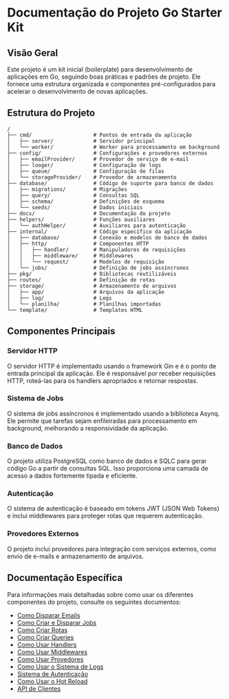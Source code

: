 # Documentação do Projeto Go Starter Kit

## Visão Geral

Este projeto é um kit inicial (boilerplate) para desenvolvimento de aplicações em Go, seguindo boas práticas e padrões de projeto. Ele fornece uma estrutura organizada e componentes pré-configurados para acelerar o desenvolvimento de novas aplicações.

## Estrutura do Projeto

```
/
├── cmd/                    # Pontos de entrada da aplicação
│   ├── server/             # Servidor principal
│   └── worker/             # Worker para processamento em background
├── config/                 # Configurações e provedores externos
│   ├── emailProvider/      # Provedor de serviço de e-mail
│   ├── looger/             # Configuração de logs
│   ├── queue/              # Configuração de filas
│   └── storageProvider/    # Provedor de armazenamento
├── database/               # Código de suporte para banco de dados
│   ├── migrations/         # Migrações
│   ├── query/              # Consultas SQL
│   ├── schema/             # Definições de esquema
│   └── seeds/              # Dados iniciais
├── docs/                   # Documentação do projeto
├── helpers/                # Funções auxiliares
│   └── authHelper/         # Auxiliares para autenticação
├── internal/               # Código específico da aplicação
│   ├── database/           # Conexão e modelos de banco de dados
│   ├── http/               # Componentes HTTP
│   │   ├── handler/        # Manipuladores de requisições
│   │   ├── middleware/     # Middlewares
│   │   └── request/        # Modelos de requisição
│   └── jobs/               # Definição de jobs assíncronos
├── pkg/                    # Bibliotecas reutilizáveis
├── routes/                 # Definição de rotas
├── storage/                # Armazenamento de arquivos
│   ├── app/                # Arquivos da aplicação
│   ├── log/                # Logs
│   └── planilha/           # Planilhas importadas
└── template/               # Templates HTML
```

## Componentes Principais

### Servidor HTTP

O servidor HTTP é implementado usando o framework Gin e é o ponto de entrada principal da aplicação. Ele é responsável por receber requisições HTTP, roteá-las para os handlers apropriados e retornar respostas.

### Sistema de Jobs

O sistema de jobs assíncronos é implementado usando a biblioteca Asynq. Ele permite que tarefas sejam enfileiradas para processamento em background, melhorando a responsividade da aplicação.

### Banco de Dados

O projeto utiliza PostgreSQL como banco de dados e SQLC para gerar código Go a partir de consultas SQL. Isso proporciona uma camada de acesso a dados fortemente tipada e eficiente.

### Autenticação

O sistema de autenticação é baseado em tokens JWT (JSON Web Tokens) e inclui middlewares para proteger rotas que requerem autenticação.

### Provedores Externos

O projeto inclui provedores para integração com serviços externos, como envio de e-mails e armazenamento de arquivos.

## Documentação Específica

Para informações mais detalhadas sobre como usar os diferentes componentes do projeto, consulte os seguintes documentos:

- [Como Disparar Emails](./emails.md)
- [Como Criar e Disparar Jobs](./jobs.md)
- [Como Criar Rotas](./rotas.md)
- [Como Criar Queries](./queries.md)
- [Como Usar Handlers](./handlers.md)
- [Como Usar Middlewares](./middlewares.md)
- [Como Usar Provedores](./provedores.md)
- [Como Usar o Sistema de Logs](./logs.md)
- [Sistema de Autenticação](./autenticacao.md)
- [Como Usar o Hot Reload](./hot-reload.md)
- [API de Clientes](endpoints/client/clientes.md)
